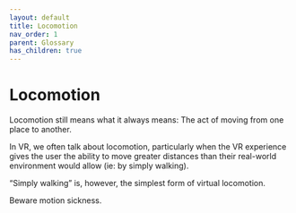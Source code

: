 ```yaml
---
layout: default
title: Locomotion
nav_order: 1
parent: Glossary
has_children: true
---
```

# Locomotion

Locomotion still means what it always means: The act of moving from one place to another.

In VR, we often talk about locomotion, particularly when the VR experience gives the user the ability to move greater distances than their real-world environment would allow (ie: by simply walking).

“Simply walking” is, however, the simplest form of virtual locomotion.

Beware motion sickness. 
